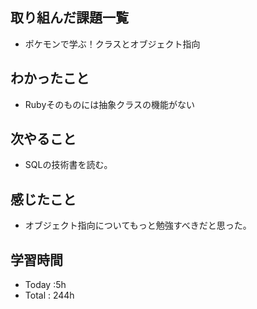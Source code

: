 ## 取り組んだ課題一覧
- ポケモンで学ぶ！クラスとオブジェクト指向
## わかったこと
  - Rubyそのものには抽象クラスの機能がない
## 次やること
  - SQLの技術書を読む。
## 感じたこと
- オブジェクト指向についてもっと勉強すべきだと思った。
## 学習時間
  - Today :5h
  - Total : 244h
